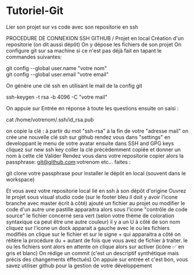 # Tutoriel-Git
Lier son projet sur vs code avec son repositorie en ssh

PROCEDURE DE CONNEXION SSH GITHUB / Projet en local
Création d'un repositorie (on dit aussi dépôt)
On y dépose les fichiers de son projet
On configure git sur sa machine si ce n'est pas déjà fait en tapant le commandes suivantes:

git config  --global user.name "votre nom"       
git config  --global user.email "votre email"

On génère une clé ssh en utilisant le mail de la config git

ssh-keygen -t rsa -b 4096 -C "votre mail"

On appuie sur Entrée en réponse à toute les questions
ensuite on saisi :

cat /home/votrenom/.ssh/id_rsa.pub

on copie la clé : à partir du mot  "ssh-rsa" à la fin de votre "adresse mail"
on crée une nouvelle clé ssh sur github
rendez vous dans "settings" en developpant le menu de votre avatar
ensuite dans SSH and GPG keys
cliquez sur new ssh key
coller la clé précédemment copiée et donner un nom à cette clé
Valider
Rendez vous dans votre repositorie
copier alors la passphrase: git@github.com:votrenom etc...
faites :    

git clone votre passphrase           pour installer le dépôt en local (souvent dans le workspace)

Et vous avez votre repositorie local lié en ssh à son dépôt d'origine
Ouvrez le projet sous visual studio code (sur le footer bleu il doit y avoir l'icone branche avec master écrit à côté)
ajouté un fichier au projet ou modifier le code d'un autre
une pastille apparaitra alors sous l'icone "contrôle de code source"
le fichier concerné sera vert (selon votre thème de coloration syntaxique ca peut être une autre couleur)
il y a un U à côté de son nom
cliquez sur l'icone
un dock apparait a gauche avec le ou les fichiers modifiés
on clique sur le fichier  et sur le signe +  qui apparaitra a côté
on réitère la procédure du + autant de fois que vous avez de fichier à traiter. le ou les fichiers sont alors en attente
on clique alors sur activer (icône :white_check_mark:  en gris et blanc)
On rédige un commit (c'est un descriptif synthétique mais précis des changements éffectués)
On appuie sur entrée et c'est bon, vous savez utiliser github pour la gestion de votre développement
